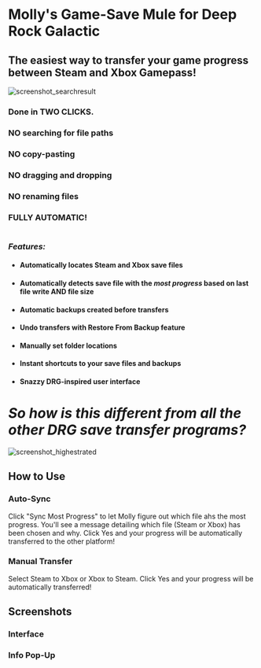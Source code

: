 # Molly's Game-Save Mule for Deep Rock Galactic #
## The easiest way to transfer your game progress between Steam and Xbox Gamepass! ##

![screenshot_searchresult](https://github.com/ntaiprogrammer/Mollys_GameSave_Mule/blob/main/mollys_gamesave_mule_screenshot.png?raw=true)
### Done in TWO CLICKS. ###
### NO searching for file paths ###
### NO copy-pasting ###
### NO dragging and dropping ###
### NO renaming files ###
### FULLY AUTOMATIC! ###
#
### ***Features:*** ###

- #### Automatically locates Steam and Xbox save files ####
- #### Automatically detects save file with the ***most progress*** based on last file write AND file size ####
- #### Automatic backups created before transfers ####
- #### Undo transfers with Restore From Backup feature ####
- #### Manually set folder locations ####
- #### Instant shortcuts to your save files and backups ####
- #### Snazzy DRG-inspired user interface ####
#
# ***So how is this different from all the other DRG save transfer programs?*** #

![screenshot_highestrated](https://github.com/ntaiprogrammer/Mollys_GameSave_Mule/blob/main/mollys_gamesave_mule_help_screenshot.png?raw=true)

## How to Use ##
### Auto-Sync ###
Click "Sync Most Progress" to let Molly figure out which file ahs the most progress.
You'll see a message detailing which file (Steam or Xbox) has been chosen and why.
Click Yes and your progress will be automatically transferred to the other platform!

### Manual Transfer ###
Select Steam to Xbox
or
Xbox to Steam.
Click Yes and your progress will be automatically transferred!

## Screenshots ##

### Interface ###


### Info Pop-Up ###

